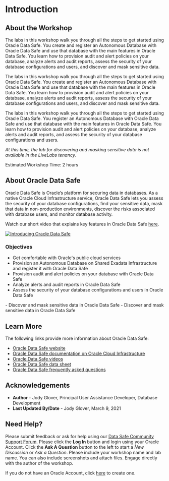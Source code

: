 ﻿# Introduction

## About the Workshop

<if type="paid">The labs in this workshop walk you through all the steps to get started using Oracle Data Safe. You create and register an Autonomous Database with Oracle Data Safe and use that database with the main features in Oracle Data Safe. You learn how to provision audit and alert policies on your database, analyze alerts and audit reports, assess the security of your database configurations and users, and discover and mask sensitive data.</if>

<if type="freetier">The labs in this workshop walk you through all the steps to get started using Oracle Data Safe. You create and register an Autonomous Database with Oracle Data Safe and use that database with the main features in Oracle Data Safe. You learn how to provision audit and alert policies on your database, analyze alerts and audit reports, assess the security of your database configurations and users, and discover and mask sensitive data.</if>

<if type="livelabs">The labs in this workshop walk you through all the steps to get started using Oracle Data Safe. You register an Autonomous Database with Oracle Data Safe and use that database with the main features in Oracle Data Safe. You learn how to provision audit and alert policies on your database, analyze alerts and audit reports, and assess the security of your database configurations and users.

*At this time, the lab for discovering and masking sensitive data is not available in the LiveLabs tenancy.*</if>




Estimated Workshop Time: 2 hours

## About Oracle Data Safe

Oracle Data Safe is Oracle’s platform for securing data in databases. As a native Oracle Cloud Infrastructure service, Oracle Data Safe lets you assess the security of your database configurations, find your sensitive data, mask that data in non-production environments, discover the risks associated with database users, and monitor database activity.

Watch our short video that explains key features in Oracle Data Safe [here](https://youtube.com/watch?v=wU-M5BlU0po).

[![Introducing Oracle Data Safe](https://img.youtube.com/vi/wU-M5BlU0po/0.jpg)](http://www.youtube.com/watch?v=wU-M5BlU0po)

### Objectives

- Get comfortable with Oracle's public cloud services
- Provision an Autonomous Database on Shared Exadata Infrastructure and register it with Oracle Data Safe
- Provision audit and alert policies on your database with Oracle Data Safe
- Analyze alerts and audit reports in Oracle Data Safe
- Assess the security of your database configurations and users in Oracle Data Safe
<if type="paid">
- Discover and mask sensitive data in Oracle Data Safe</if>

<if type="freetier">
- Discover and mask sensitive data in Oracle Data Safe</if>


## Learn More

The following links provide more information about Oracle Data Safe:

- [Oracle Data Safe website](https://www.oracle.com/database/technologies/security/data-safe.html)
- [Oracle Data Safe documentation on Oracle Cloud Infrastructure](https://docs.oracle.com/en-us/iaas/data-safe/index.html)
- [Oracle Data Safe videos](https://docs.oracle.com/en/cloud/paas/data-safe/videos.html)
- [Oracle Data Safe data sheet](https://www.oracle.com/a/tech/docs/dbsec/data-safe/ds-security-data-safe.pdf)
- [Oracle Data Safe frequently asked questions](https://www.oracle.com/a/tech/docs/dbsec/data-safe/faq-security-data-safe.pdf)

## Acknowledgements

* **Author** - Jody Glover, Principal User Assistance Developer, Database Development
* **Last Updated By/Date** - Jody Glover, March 9, 2021

## Need Help?
Please submit feedback or ask for help using our [Data Safe Community Support Forum]( https://community.oracle.com/tech/developers/categories/data-safe). Please click the **Log In** button and login using your Oracle Account. Click the **Ask A Question** button to the left to start a *New Discussion* or *Ask a Question*.  Please include your workshop name and lab name.  You can also include screenshots and attach files.  Engage directly with the author of the workshop.

If you do not have an Oracle Account, click [here](https://profile.oracle.com/myprofile/account/create-account.jspx) to create one.
